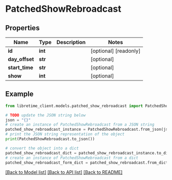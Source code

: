 # PatchedShowRebroadcast


## Properties

Name | Type | Description | Notes
------------ | ------------- | ------------- | -------------
**id** | **int** |  | [optional] [readonly] 
**day_offset** | **str** |  | [optional] 
**start_time** | **str** |  | [optional] 
**show** | **int** |  | [optional] 

## Example

```python
from libretime_client.models.patched_show_rebroadcast import PatchedShowRebroadcast

# TODO update the JSON string below
json = "{}"
# create an instance of PatchedShowRebroadcast from a JSON string
patched_show_rebroadcast_instance = PatchedShowRebroadcast.from_json(json)
# print the JSON string representation of the object
print(PatchedShowRebroadcast.to_json())

# convert the object into a dict
patched_show_rebroadcast_dict = patched_show_rebroadcast_instance.to_dict()
# create an instance of PatchedShowRebroadcast from a dict
patched_show_rebroadcast_form_dict = patched_show_rebroadcast.from_dict(patched_show_rebroadcast_dict)
```
[[Back to Model list]](../README.md#documentation-for-models) [[Back to API list]](../README.md#documentation-for-api-endpoints) [[Back to README]](../README.md)


